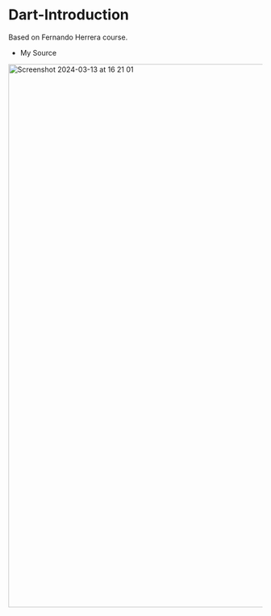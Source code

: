 # Dart-Introduction
Based on Fernando Herrera course.

- My Source

<img width="1078" alt="Screenshot 2024-03-13 at 16 21 01" src="https://github.com/Rexmoon/Dart-Introduction/assets/111804230/b101421e-5fcc-4806-b79b-7159ce8674c7">
